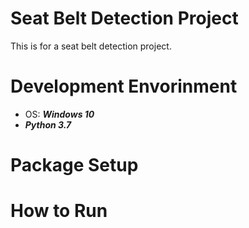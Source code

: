 # Seat Belt Detection Project
This is for a seat belt detection project.

# Development Envorinment
* OS: ***Windows 10***
* ***Python 3.7***

# Package Setup


# How to Run